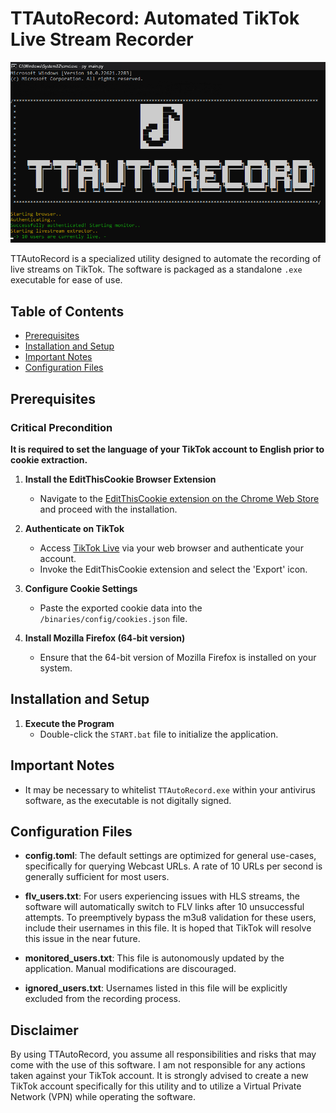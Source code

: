 # TTAutoRecord: Automated TikTok Live Stream Recorder

![Screenshot of TTAutoRecord](./screenshot.png)

TTAutoRecord is a specialized utility designed to automate the recording of live streams on TikTok. The software is packaged as a standalone `.exe` executable for ease of use.

## Table of Contents
- [Prerequisites](#prerequisites)
- [Installation and Setup](#installation-and-setup)
- [Important Notes](#important-notes)
- [Configuration Files](#configuration-files)

## Prerequisites

### Critical Precondition
**It is required to set the language of your TikTok account to English prior to cookie extraction.**

1. **Install the EditThisCookie Browser Extension**
   - Navigate to the [EditThisCookie extension on the Chrome Web Store](https://chrome.google.com/webstore/detail/editthiscookie/fngmhnnpilhplaeedifhccceomclgfbg) and proceed with the installation.

2. **Authenticate on TikTok**
   - Access [TikTok Live](https://www.tiktok.com/live) via your web browser and authenticate your account.
   - Invoke the EditThisCookie extension and select the 'Export' icon.

3. **Configure Cookie Settings**
   - Paste the exported cookie data into the `/binaries/config/cookies.json` file.

4. **Install Mozilla Firefox (64-bit version)**
   - Ensure that the 64-bit version of Mozilla Firefox is installed on your system.

## Installation and Setup

1. **Execute the Program**
   - Double-click the `START.bat` file to initialize the application.

## Important Notes

- It may be necessary to whitelist `TTAutoRecord.exe` within your antivirus software, as the executable is not digitally signed.

## Configuration Files

- **config.toml**: The default settings are optimized for general use-cases, specifically for querying Webcast URLs. A rate of 10 URLs per second is generally sufficient for most users.
  
- **flv_users.txt**: For users experiencing issues with HLS streams, the software will automatically switch to FLV links after 10 unsuccessful attempts. To preemptively bypass the m3u8 validation for these users, include their usernames in this file. It is hoped that TikTok will resolve this issue in the near future.

- **monitored_users.txt**: This file is autonomously updated by the application. Manual modifications are discouraged.

- **ignored_users.txt**: Usernames listed in this file will be explicitly excluded from the recording process.


## Disclaimer

By using TTAutoRecord, you assume all responsibilities and risks that may come with the use of this software. I am not responsible for any actions taken against your TikTok account. It is strongly advised to create a new TikTok account specifically for this utility and to utilize a Virtual Private Network (VPN) while operating the software.

